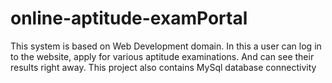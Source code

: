 # online-aptitude-examPortal
This system is based on Web Development domain. In this a user can log in to the website, apply for various aptitude examinations. And can see their results right away. This project also contains MySql database connectivity
